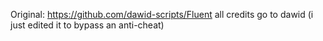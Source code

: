 Original: https://github.com/dawid-scripts/Fluent
all credits go to dawid (i just edited it to bypass an anti-cheat)
